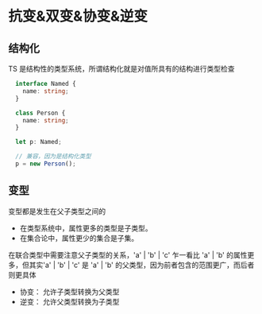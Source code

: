 # 抗变&双变&协变&逆变

## 结构化

TS 是结构性的类型系统，所谓结构化就是对值所具有的结构进行类型检查

```ts
  interface Named {
    name: string;
  }

  class Person {
    name: string;
  }

  let p: Named;

  // 兼容，因为是结构化类型
  p = new Person();
```

## 变型

变型都是发生在父子类型之间的

- 在类型系统中，属性更多的类型是子类型。
- 在集合论中，属性更少的集合是子集。

在联合类型中需要注意父子类型的关系，'a' | 'b' | 'c' 乍一看比 'a' | 'b' 的属性更多，但其实'a' | 'b' | 'c' 是 'a' | 'b' 的父类型，因为前者包含的范围更广，而后者则更具体

- 协变： 允许子类型转换为父类型
- 逆变： 允许父类型转换为子类型

